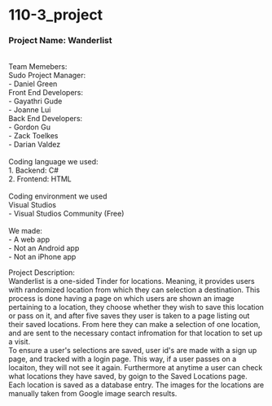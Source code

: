 # 110-3_project

### Project Name: Wanderlist <br/>
<br/>
 Team Memebers: <br/>
 Sudo Project Manager: <br/>
    - Daniel Green <br/>
 Front End Developers: <br/>
    - Gayathri Gude <br/>
    - Joanne Lui <br/>
 Back End Developers: <br/>
    - Gordon Gu <br/>
    - Zack Toelkes <br/>
    - Darian Valdez <br/>
<br/>
Coding language we used: <br/>
  1. Backend: C# <br/>
  2. Frontend: HTML <br/>
<br/>
Coding environment we used <br/>
  Visual Studios <br/>
    - Visual Studios Community (Free) <br/>
<br/>
We made: <br/>
  - A web app <br/>
    - Not an Android app <br/> 
    - Not an iPhone app <br/>

Project Description: <br/>
  Wanderlist is a one-sided Tinder for locations. Meaning, it provides users with randomized location from which they can selection a destination. This process is done having a page on which users are shown an image pertaining to a location, they choose whether they wish to save this location or pass on it, and after five saves they user is taken to a page listing out their saved locations. From here they  can make a selection of one location, and are sent to the necessary contact infromation for that location to set up a visit. <br/>
  To ensure a user's selections are  saved, user id's are made with a sign up page, and tracked with a login page. This way, if a user passes on a locaiton, they will not see it again. Furthermore at anytime a user can check what locations they have saved, by goign to the Saved Locations page. <br/>
  Each location is saved as a database entry. The images for the locations are manually taken from Google image search results.
